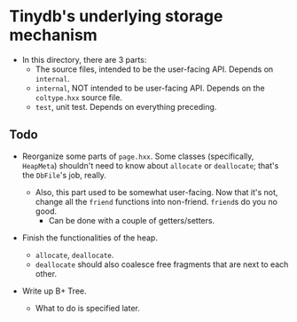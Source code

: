 # Tinydb's underlying storage mechanism

- In this directory, there are 3 parts:
  - The source files, intended to be the user-facing API. Depends on `internal`.
  - `internal`, NOT intended to be user-facing API. Depends on the `coltype.hxx`
  source file.
  - `test`, unit test. Depends on everything preceding.

## Todo

- Reorganize some parts of `page.hxx`. Some classes (specifically, `HeapMeta`)
shouldn't need to know about `allocate` or `deallocate`; that's the `DbFile`'s
job, really.
  - Also, this part used to be somewhat user-facing. Now that it's not, change
  all the `friend` functions into non-friend. `friend`s do you no good.
    - Can be done with a couple of getters/setters.

- Finish the functionalities of the heap.
  - `allocate`, `deallocate`.
  - `deallocate` should also coalesce free fragments that are next to each
  other.

- Write up B+ Tree.
  - What to do is specified later.

